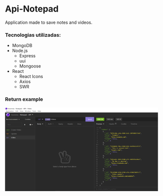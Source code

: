 # Api-Notepad

Application made to save notes and videos.

### Tecnologias utilizadas:

- MongoDB
 - Node.js
    - Express
    - uui
    - Mongoose
- React
    - React Icons
    - Axios
    - SWR
    
 ### Return example 
  
  ![Return Example](https://github.com/juninhokaponne/api-notepad/blob/main/src/assets/return.png)
